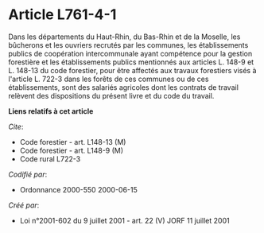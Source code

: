# Article L761-4-1

Dans les départements du Haut-Rhin, du Bas-Rhin et de la Moselle, les bûcherons et les ouvriers recrutés par les communes,
les établissements publics de coopération intercommunale ayant compétence pour la gestion forestière et les établissements
publics mentionnés aux articles L. 148-9 et L. 148-13 du code forestier, pour être affectés aux travaux forestiers visés à
l'article L. 722-3 dans les forêts de ces communes ou de ces établissements, sont des salariés agricoles dont les contrats de
travail relèvent des dispositions du présent livre et du code du travail.

**Liens relatifs à cet article**

_Cite_:

  - Code forestier - art. L148-13 (M)
  - Code forestier - art. L148-9 (M)
  - Code rural L722-3

_Codifié par_:

  - Ordonnance 2000-550 2000-06-15

_Créé par_:

  - Loi n°2001-602 du 9 juillet 2001 - art. 22 (V) JORF 11 juillet 2001

